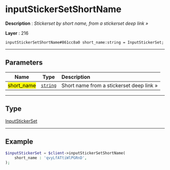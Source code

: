 # inputStickerSetShortName

**Description** : *Stickerset by short name, from a stickerset deep link &raquo;*

**Layer** : 216

```tl
inputStickerSetShortName#861cc8a0 short_name:string = InputStickerSet;
```

---

## Parameters

| Name | Type | Description |
| :---: | :---: | :--- |
| <mark>short_name</mark> | [`string`](type/string) | Short name from a stickerset deep link » |

---

## Type

[InputStickerSet](type/InputStickerSet)

---

## Example

```php
$inputStickerSet = $client->inputStickerSetShortName(
	short_name : 'qvyLfATtiWlPGRnD',
);
```